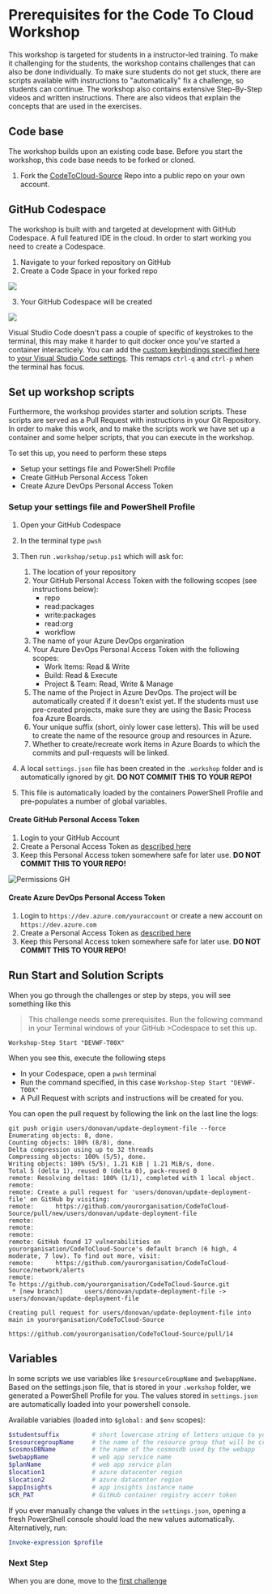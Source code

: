 # Prerequisites for the Code To Cloud Workshop

This workshop is targeted for students in a instructor-led training. To make it challenging for the students, the workshop contains challenges that can also be done individually. To make sure students do not get stuck, there are scripts available with instructions to "automatically" fix a challenge, so students can continue. The workshop also contains extensive Step-By-Step videos and written instructions. There are also videos that explain the concepts that are used in the exercises.

## Code base

The workshop builds upon an existing code base. Before you start the workshop, this code base needs to be forked or cloned. 

1. Fork the [CodeToCloud-Source](https://github.com/xpiritbv/CodeToCloud-Source) Repo into a public repo on your own account.

## GitHub Codespace

The workshop is built with and targeted at development with GitHub Codespace. A full featured IDE in the cloud. In order to start working you need to create a Codespace.

1. Navigate to your forked repository on GitHub
2. Create a Code Space in your forked repo

![](CodeSpace.png)

3. Your GitHub Codespace will be created

![](Codespace-creation.png)

Visual Studio Code doesn't pass a couple of specific of keystrokes to the terminal, this may make it harder to quit docker once you've started a container interacticely. You can add the [custom keybindings specified here](/.devcontainer/keybindings.json) to [your Visual Studio Code settings](https://code.visualstudio.com/docs/getstarted/keybindings#_advanced-customization). This remaps `ctrl-q` and `ctrl-p` when the terminal has focus.

## Set up workshop scripts

Furthermore, the workshop provides starter and solution scripts. These scripts are served as a Pull Request with instructions in your Git Repository. In order to make this work, and to make the scripts work we have set up a container and some helper scripts, that you can execute in the workshop.

To set this up, you need to perform these steps

* Setup your settings file and PowerShell Profile
* Create GitHub Personal Access Token
* Create Azure DevOps Personal Access Token

### Setup your settings file and PowerShell Profile

1. Open your GitHub Codespace 
1. In the terminal type `pwsh`
1. Then run `.workshop/setup.ps1` which will ask for:
    1. The location of your repository
    2. Your GitHub Personal Access Token with the following scopes (see instructions below):
       * repo
       * read:packages
       * write:packages
       * read:org
       * workflow
    3. The name of your Azure DevOps organiration
    4. Your Azure DevOps Personal Access Token with the following scopes:
       * Work Items: Read & Write
       * Build: Read & Execute
       * Project & Team: Read, Write & Manage
    5. The name of the Project in Azure DevOps. The project will be automatically created if it doesn't exist yet. If the students must use pre-created projects, make sure they are using the Basic Process foa Azure Boards.
    6. Your unique suffix (short, oinly lower case letters). This will be used to create the name of the resource group and resources in Azure.
    7. Whether to create/recreate work items in Azure Boards to which the commits and pull-requests will be linked.

1. A local `settings.json` file has been created in the `.workshop` folder and is automatically ignored by git. **DO NOT COMMIT THIS TO YOUR REPO!**
1. This file is automatically loaded by the containers PowerShell Profile and pre-populates a number of global variables.

#### Create GitHub Personal Access Token

1. Login to your GitHub Account
1. Create a Personal Access Token as [described here](https://docs.github.com/en/free-pro-team@latest/github/authenticating-to-github/creating-a-personal-access-token)
1. Keep this Personal Access token somewhere safe for later use. **DO NOT COMMIT THIS TO YOUR REPO!**

![Permissions GH](Permissions-GH.png)

#### Create Azure DevOps Personal Access Token

1. Login to `https://dev.azure.com/youraccount` or create a new account on `https://dev.azure.com`
1. Create a Personal Access Token as [described here](https://docs.microsoft.com/en-us/azure/devops/organizations/accounts/use-personal-access-tokens-to-authenticate?view=azure-devops&tabs=preview-page)
1. Keep this Personal Access token somewhere safe for later use. **DO NOT COMMIT THIS TO YOUR REPO!**

## Run Start and Solution Scripts

When you go through the challenges or step by steps, you will see something like this

>This challenge needs some prerequisites. Run the following command in your Terminal windows of your GitHub >Codespace to set this up.

```
Workshop-Step Start "DEVWF-T00X"
```

When you see this, execute the following steps

* In your Codespace, open a `pwsh` terminal
* Run the command specified, in this case `Workshop-Step Start "DEVWF-T00X"`
* A Pull Request with scripts and instructions will be created for you.

You can open the pull request by following the link on the last line the logs:

```plain
git push origin users/donovan/update-deployment-file --force
Enumerating objects: 8, done.
Counting objects: 100% (8/8), done.
Delta compression using up to 32 threads
Compressing objects: 100% (5/5), done.
Writing objects: 100% (5/5), 1.21 KiB | 1.21 MiB/s, done.
Total 5 (delta 1), reused 0 (delta 0), pack-reused 0
remote: Resolving deltas: 100% (1/1), completed with 1 local object.
remote: 
remote: Create a pull request for 'users/donovan/update-deployment-file' on GitHub by visiting:
remote:      https://github.com/yourorganisation/CodeToCloud-Source/pull/new/users/donovan/update-deployment-file
remote:
remote:
remote:
remote: GitHub found 17 vulnerabilities on yourorganisation/CodeToCloud-Source's default branch (6 high, 4 moderate, 7 low). To find out more, visit:   
remote:      https://github.com/yourorganisation/CodeToCloud-Source/network/alerts
remote:
To https://github.com/yourorganisation/CodeToCloud-Source.git
 * [new branch]      users/donovan/update-deployment-file -> users/donovan/update-deployment-file
 
Creating pull request for users/donovan/update-deployment-file into main in yourorganisation/CodeToCloud-Source

https://github.com/yourorganisation/CodeToCloud-Source/pull/14
```

## Variables

In some scripts we use variables like `$resourceGroupName` and `$webappName`. Based on the settings.json file, that is stored in your `.workshop` folder, we generated a PowerShell Profile for you. The values stored in `settings.json` are automatically loaded into your powershell console.

Available variables (loaded into `$global:` and `$env` scopes):

```powershell
$studentsuffix         # short lowercase string of letters unique to you.
$resourcegroupName     # the name of the resource group that will be created for you
$cosmosDBName          # the name of the cosmosdb used by the webapp
$webappName            # web app service name
$planName              # web app service plan
$location1             # azure datacenter region
$location2             # azure datacenter region
$appInsights           # app insights instance name
$CR_PAT                # GitHub container registry accerr token
```

If you ever manually change the values in the `settings.json`, opening a fresh PowerShell console should load the new values automatically. Alternatively, run:

```powershell
Invoke-expression $profile
```

### Next Step

When you are done, move to the [first challenge](/Challenges/Module0-Introduction/Introduction.md)
